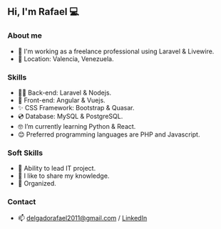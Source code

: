 ## **Hi, I'm Rafael** 💻

### **About me**

- 🔭 I'm working as a freelance professional using Laravel & Livewire.
- 📍 Location: Valencia, Venezuela.

### **Skills**

- 👷‍♂️ Back-end: Laravel & Nodejs.
- 🚪 Front-end: Angular & Vuejs.
- ✨ CSS Framework: Bootstrap & Quasar.
- 💿 Database: MySQL & PostgreSQL.
- 🤓 I’m currently learning Python & React.
- 😊 Preferred programming languages are PHP and Javascript. 

### **Soft Skills**
- 🎯 Ability to lead IT project.
- 🧠 I like to share my knowledge.
- 💪 Organized.

### **Contact**
- 📫 delgadorafael2011@gmail.com / [LinkedIn](https://www.linkedin.com/in/rafael-delgado-dorante/)
